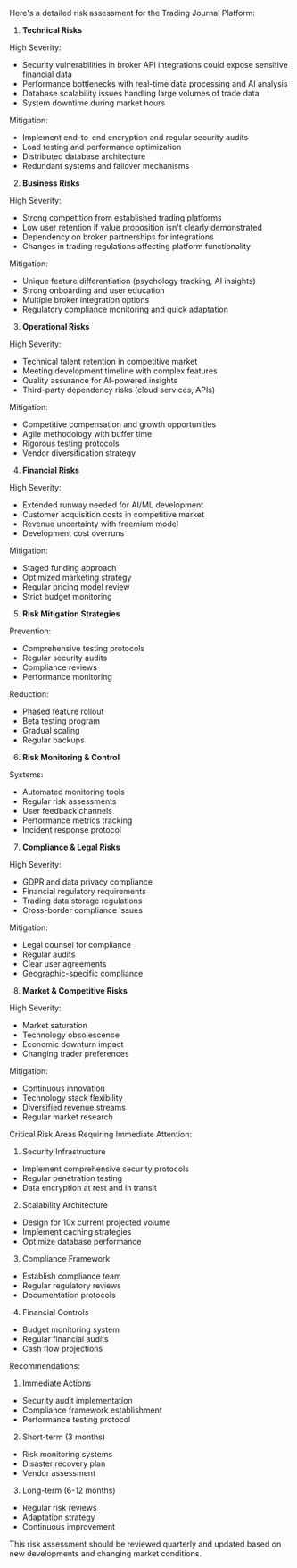 Here's a detailed risk assessment for the Trading Journal Platform:

1. **Technical Risks**

High Severity:
- Security vulnerabilities in broker API integrations could expose sensitive financial data
- Performance bottlenecks with real-time data processing and AI analysis
- Database scalability issues handling large volumes of trade data
- System downtime during market hours

Mitigation:
- Implement end-to-end encryption and regular security audits
- Load testing and performance optimization
- Distributed database architecture
- Redundant systems and failover mechanisms

2. **Business Risks**

High Severity:
- Strong competition from established trading platforms
- Low user retention if value proposition isn't clearly demonstrated
- Dependency on broker partnerships for integrations
- Changes in trading regulations affecting platform functionality

Mitigation:
- Unique feature differentiation (psychology tracking, AI insights)
- Strong onboarding and user education
- Multiple broker integration options
- Regulatory compliance monitoring and quick adaptation

3. **Operational Risks**

High Severity:
- Technical talent retention in competitive market
- Meeting development timeline with complex features
- Quality assurance for AI-powered insights
- Third-party dependency risks (cloud services, APIs)

Mitigation:
- Competitive compensation and growth opportunities
- Agile methodology with buffer time
- Rigorous testing protocols
- Vendor diversification strategy

4. **Financial Risks**

High Severity:
- Extended runway needed for AI/ML development
- Customer acquisition costs in competitive market
- Revenue uncertainty with freemium model
- Development cost overruns

Mitigation:
- Staged funding approach
- Optimized marketing strategy
- Regular pricing model review
- Strict budget monitoring

5. **Risk Mitigation Strategies**

Prevention:
- Comprehensive testing protocols
- Regular security audits
- Compliance reviews
- Performance monitoring

Reduction:
- Phased feature rollout
- Beta testing program
- Gradual scaling
- Regular backups

6. **Risk Monitoring & Control**

Systems:
- Automated monitoring tools
- Regular risk assessments
- User feedback channels
- Performance metrics tracking
- Incident response protocol

7. **Compliance & Legal Risks**

High Severity:
- GDPR and data privacy compliance
- Financial regulatory requirements
- Trading data storage regulations
- Cross-border compliance issues

Mitigation:
- Legal counsel for compliance
- Regular audits
- Clear user agreements
- Geographic-specific compliance

8. **Market & Competitive Risks**

High Severity:
- Market saturation
- Technology obsolescence
- Economic downturn impact
- Changing trader preferences

Mitigation:
- Continuous innovation
- Technology stack flexibility
- Diversified revenue streams
- Regular market research

Critical Risk Areas Requiring Immediate Attention:

1. Security Infrastructure
- Implement comprehensive security protocols
- Regular penetration testing
- Data encryption at rest and in transit

2. Scalability Architecture
- Design for 10x current projected volume
- Implement caching strategies
- Optimize database performance

3. Compliance Framework
- Establish compliance team
- Regular regulatory reviews
- Documentation protocols

4. Financial Controls
- Budget monitoring system
- Regular financial audits
- Cash flow projections

Recommendations:

1. Immediate Actions
- Security audit implementation
- Compliance framework establishment
- Performance testing protocol

2. Short-term (3 months)
- Risk monitoring systems
- Disaster recovery plan
- Vendor assessment

3. Long-term (6-12 months)
- Regular risk reviews
- Adaptation strategy
- Continuous improvement

This risk assessment should be reviewed quarterly and updated based on new developments and changing market conditions.